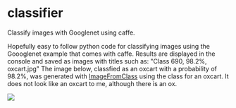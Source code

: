 # classifier
Classify images with Googlenet using caffe.

Hopefully easy to follow python code for classifying images using the Goooglenet example that comes with caffe. Results are displayed in the console and saved as images with titles such as: "Class 690, 98.2%, oxcart.jpg"  The image below, classfied as an oxcart with a probability of 98.2%, was generated with [ImageFromClass](https://github.com/chipgarner/ImageFromClass) using the class for an oxcart.  It does not look like an oxcart to me, although there is an ox.

![ ](https://github.com/chipgarner/classifier/blob/master/results/Class%20690,%2098.2%25,%20oxcart.jpg?raw=true)
